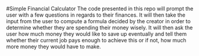 #Simple Financial Calculator
The code presented in this repo will prompt the user with a few questions in regards to their finances.
It will then take the input from the user to compute a formula decided by the creator in order to determine
whether they are spending their money wisely. 
It will then ask the user how much money they would like to save up eventually and tell them whether their current 
job pays enough to achieve this or if not, how much more money they would have to make.